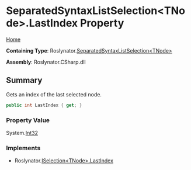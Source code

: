 <a name="_top"></a>

# SeparatedSyntaxListSelection\<TNode>\.LastIndex Property

[Home](../../../README.md#_top)

**Containing Type**: Roslynator\.[SeparatedSyntaxListSelection\<TNode>](../README.md#_top)

**Assembly**: Roslynator\.CSharp\.dll

## Summary

Gets an index of the last selected node\.

```csharp
public int LastIndex { get; }
```

### Property Value

System\.[Int32](https://docs.microsoft.com/en-us/dotnet/api/system.int32)

### Implements

* Roslynator\.[ISelection\<TNode>.LastIndex](../../ISelection-1/LastIndex/README.md#_top)
